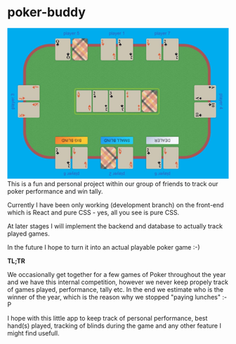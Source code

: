 # poker-buddy

![Example](/readme/game-example.jpg?raw=true "Game")
This is a fun and personal project within our group of friends to track our poker performance and win tally.

Currently I have been only working (development branch) on the front-end which is React and pure CSS - yes, all you see is pure CSS. 

At later stages I will implement the backend and database to actually track played games. 

In the future I hope to turn it into an actual playable poker game :-)

**TL;TR**

We occasionally get together for a few games of Poker throughout the year and we have this internal competition,
however we never keep propely track of games played, performance, tally etc.
In the end we estimate who is the winner of the year, which is the reason why we stopped "paying lunches" :-P

I hope with this little app to keep track of personal performance, best hand(s) played, tracking of blinds during the game
and any other feature I might find usefull.

